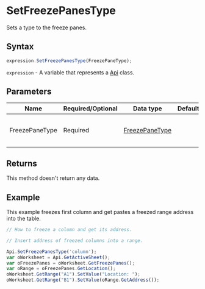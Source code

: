 # SetFreezePanesType

Sets a type to the freeze panes.

## Syntax

```javascript
expression.SetFreezePanesType(FreezePaneType);
```

`expression` - A variable that represents a [Api](../Api.md) class.

## Parameters

| **Name** | **Required/Optional** | **Data type** | **Default** | **Description** |
| ------------- | ------------- | ------------- | ------------- | ------------- |
| FreezePaneType | Required | [FreezePaneType](../../Enumeration/FreezePaneType.md) |  | The freeze panes type ("null" to unfreeze). |

## Returns

This method doesn't return any data.

## Example

This example freezes first column and get pastes a freezed range address into the table.

```javascript editor-xlsx
// How to freeze a column and get its address.

// Insert address of freezed columns into a range.

Api.SetFreezePanesType('column');
var oWorksheet = Api.GetActiveSheet();
var oFreezePanes = oWorksheet.GetFreezePanes();
var oRange = oFreezePanes.GetLocation();
oWorksheet.GetRange("A1").SetValue("Location: ");
oWorksheet.GetRange("B1").SetValue(oRange.GetAddress());
```

